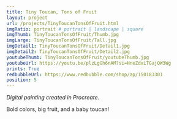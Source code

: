 ```yaml
---
title: Tiny Toucan, Tons of Fruit
layout: project
url: /projects/TinyToucanTonsOfFruit.html
imgRatio: portrait # portrait | landscape | square
imgThumb: TinyToucanTonsOfFruit/Thumb.jpg
imgLarge: TinyToucanTonsOfFruit/Tall.jpg
imgDetail1: TinyToucanTonsOfFruit/Detail1.jpg
imgDetail2: TinyToucanTonsOfFruit/Detail2.jpg
youtubeThumb: TinyToucanTonsOfFruit/youtubeThumb.jpg
youtubeUrl: https://youtu.be/plzLgGh6nAM?si=HneZdxLTGajQW3Wg
prints: True
redbubbleUrl: https://www.redbubble.com/shop/ap/150183301
position: 5
---
```


*Digital painting created in Procreate.*

Bold colors, big fruit, and a baby toucan!
